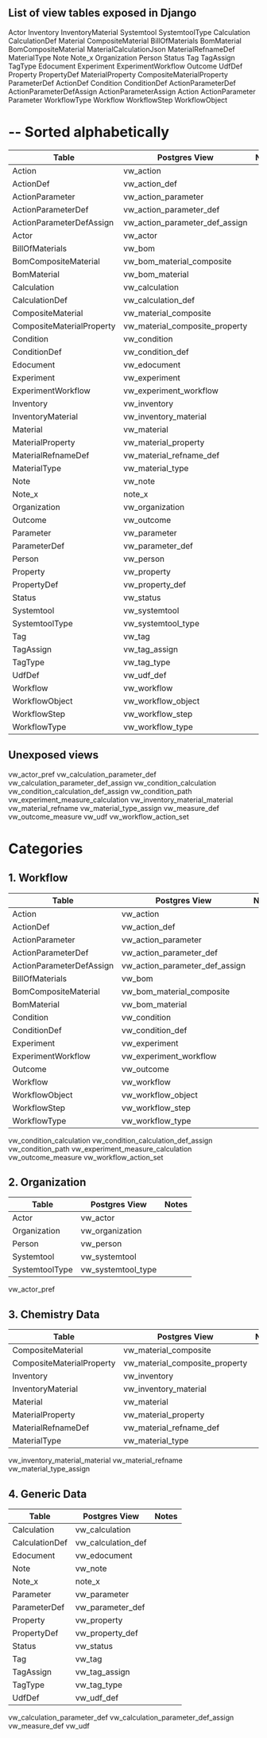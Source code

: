 ## List of view tables exposed in Django
Actor
Inventory
InventoryMaterial
Systemtool
SystemtoolType
Calculation
CalculationDef
Material
CompositeMaterial
BillOfMaterials
BomMaterial
BomCompositeMaterial
MaterialCalculationJson
MaterialRefnameDef
MaterialType
Note
Note_x
Organization
Person
Status
Tag
TagAssign
TagType
Edocument
Experiment
ExperimentWorkflow
Outcome
UdfDef
Property
PropertyDef
MaterialProperty
CompositeMaterialProperty
ParameterDef
ActionDef
Condition
ConditionDef
ActionParameterDef
ActionParameterDefAssign
ActionParameterAssign
Action
ActionParameter
Parameter
WorkflowType
Workflow
WorkflowStep
WorkflowObject

# -- Sorted alphabetically
| Table | Postgres View | Notes |
|-------|---------------|-------|
|Action|vw_action||
|ActionDef|vw_action_def||
|ActionParameter|vw_action_parameter||
|ActionParameterDef|vw_action_parameter_def||
|ActionParameterDefAssign|vw_action_parameter_def_assign||
|Actor|vw_actor||
|BillOfMaterials|vw_bom||
|BomCompositeMaterial|vw_bom_material_composite||
|BomMaterial|vw_bom_material||
|Calculation|vw_calculation||
|CalculationDef|vw_calculation_def||
|CompositeMaterial|vw_material_composite||
|CompositeMaterialProperty|vw_material_composite_property||
|Condition|vw_condition||
|ConditionDef|vw_condition_def||
|Edocument|vw_edocument||
|Experiment|vw_experiment||
|ExperimentWorkflow|vw_experiment_workflow||
|Inventory|vw_inventory||
|InventoryMaterial|vw_inventory_material||
|Material|vw_material||
|MaterialProperty|vw_material_property||
|MaterialRefnameDef|vw_material_refname_def||
|MaterialType|vw_material_type||
|Note|vw_note||
|Note_x|note_x||
|Organization|vw_organization||
|Outcome|vw_outcome||
|Parameter|vw_parameter||
|ParameterDef|vw_parameter_def||
|Person|vw_person||
|Property|vw_property||
|PropertyDef|vw_property_def||
|Status|vw_status||
|Systemtool|vw_systemtool||
|SystemtoolType|vw_systemtool_type||
|Tag|vw_tag||
|TagAssign|vw_tag_assign||
|TagType|vw_tag_type||
|UdfDef|vw_udf_def||
|Workflow|vw_workflow||
|WorkflowObject|vw_workflow_object||
|WorkflowStep|vw_workflow_step||
|WorkflowType|vw_workflow_type||

## Unexposed views 
vw_actor_pref 
vw_calculation_parameter_def
vw_calculation_parameter_def_assign
vw_condition_calculation
vw_condition_calculation_def_assign
vw_condition_path
vw_experiment_measure_calculation
vw_inventory_material_material
vw_material_refname
vw_material_type_assign
vw_measure_def
vw_outcome_measure
vw_udf
vw_workflow_action_set

# Categories
## 1. Workflow

| Table | Postgres View | Notes |
|-------|---------------|-------|
|Action|vw_action||
|ActionDef|vw_action_def||
|ActionParameter|vw_action_parameter||
|ActionParameterDef|vw_action_parameter_def||
|ActionParameterDefAssign|vw_action_parameter_def_assign||
|BillOfMaterials|vw_bom||
|BomCompositeMaterial|vw_bom_material_composite||
|BomMaterial|vw_bom_material||
|Condition|vw_condition||
|ConditionDef|vw_condition_def||
|Experiment|vw_experiment||
|ExperimentWorkflow|vw_experiment_workflow||
|Outcome|vw_outcome||
|Workflow|vw_workflow||
|WorkflowObject|vw_workflow_object||
|WorkflowStep|vw_workflow_step||
|WorkflowType|vw_workflow_type||
vw_condition_calculation
vw_condition_calculation_def_assign
vw_condition_path
vw_experiment_measure_calculation
vw_outcome_measure
vw_workflow_action_set

## 2. Organization

| Table | Postgres View | Notes |
|-------|---------------|-------|
|Actor|vw_actor||
|Organization|vw_organization||
|Person|vw_person||
|Systemtool|vw_systemtool||
|SystemtoolType|vw_systemtool_type||
vw_actor_pref
## 3. Chemistry Data

| Table | Postgres View | Notes |
|-------|---------------|-------|
|CompositeMaterial|vw_material_composite||
|CompositeMaterialProperty|vw_material_composite_property||
|Inventory|vw_inventory||
|InventoryMaterial|vw_inventory_material||
|Material|vw_material||
|MaterialProperty|vw_material_property||
|MaterialRefnameDef|vw_material_refname_def||
|MaterialType|vw_material_type||
vw_inventory_material_material
vw_material_refname
vw_material_type_assign

## 4. Generic Data

| Table | Postgres View | Notes |
|-------|---------------|-------|
|Calculation|vw_calculation||
|CalculationDef|vw_calculation_def||
|Edocument|vw_edocument||
|Note|vw_note||
|Note_x|note_x||
|Parameter|vw_parameter||
|ParameterDef|vw_parameter_def||
|Property|vw_property||
|PropertyDef|vw_property_def||
|Status|vw_status||
|Tag|vw_tag||
|TagAssign|vw_tag_assign||
|TagType|vw_tag_type||
|UdfDef|vw_udf_def||
vw_calculation_parameter_def
vw_calculation_parameter_def_assign
vw_measure_def
vw_udf